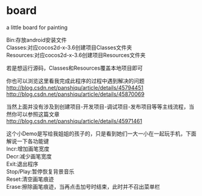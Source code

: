 # board
a little board for painting

Bin:存放android安装文件  
Classes:对应cocos2d-x-3.6创建项目Classes文件夹  
Resources:对应cocos2d-x-3.6创建项目Resources文件夹  

若是想运行源码，Classes和Resources覆盖本地项目即可  

你也可以浏览这里看我完成此程序的过程中遇到解决的问题  
http://blog.csdn.net/panshiqu/article/details/45794451  
http://blog.csdn.net/panshiqu/article/details/45870069  

当然上面并没有涉及到创建项目-开发项目-调试项目-发布项目等等主线流程，当然你可以参照这篇文章  
http://blog.csdn.net/panshiqu/article/details/45971461  

这个小Demo是写给我姐姐的孩子的，只是看到她们一大一小在一起玩手机，下面解说一下各功能键  
Incr:增加画笔宽度  
Decr:减少画笔宽度  
Exit:退出程序  
Stop/Play:暂停恢复背景音乐  
Reset:清空画笔痕迹  
Erase:擦除画笔痕迹，当再点击加号时结束，此时并不召出菜单栏  

